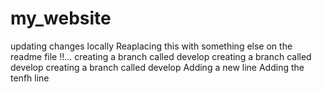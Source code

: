 # my_website

updating changes locally
Reaplacing this with something else on the readme file !!...
creating a branch called develop
creating a branch called develop
creating a branch called develop
Adding a new line
Adding the tenfh line
